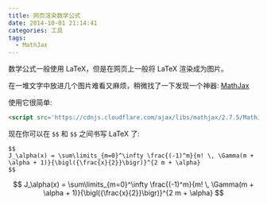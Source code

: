 ```yaml
---
title: 网页渲染数学公式
date: 2014-10-01 21:14:41
categories: 工具
tags:
  - MathJax
---
```

数学公式一般使用 LaTeX，但是在网页上一般将 LaTeX 渲染成为图片。

在一堆文字中放进几个图片难看又麻烦，稍微找了一下发现一个神器: [MathJax](https://www.mathjax.org/)

使用它很简单: 

```html
<script src='https://cdnjs.cloudflare.com/ajax/libs/mathjax/2.7.5/MathJax.js?config=TeX-MML-AM_CHTML' async></script>
```

现在你可以在 ```$$``` 和 ```$$``` 之间书写 LaTeX 了: 

```
$$
J_\alpha(x) = \sum\limits_{m=0}^\infty \frac{(-1)^m}{m! \, \Gamma(m + \alpha + 1)}{\bigl({\frac{x}{2}}\bigr)}^{2 m + \alpha}
$$
```

$$
J_\alpha(x) = \sum\limits_{m=0}^\infty \frac{(-1)^m}{m! \, \Gamma(m + \alpha + 1)}{\bigl({\frac{x}{2}}\bigr)}^{2 m + \alpha}
$$